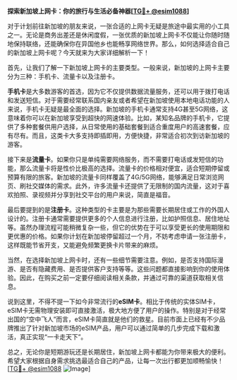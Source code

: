 **探索新加坡上网卡：你的旅行与生活必备神器[[TG💪+ @esim1088](https://t.me/s/esim1088)]**

对于计划前往新加坡的朋友来说，一张合适的上网卡无疑是旅途中最实用的小工具之一。无论是商务出差还是休闲度假，一张优质的新加坡上网卡不仅能让你随时随地保持联络，还能确保你在异国他乡也能畅享网络世界。那么，如何选择适合自己的新加坡上网卡呢？今天就来为大家详细解析一下！

首先，让我们了解一下新加坡上网卡的主要类型。一般来说，新加坡的上网卡主要分为三种：手机卡、流量卡以及注册卡。

**手机卡**是大多数游客的首选，因为它不仅提供数据流量服务，还可以用于拨打电话和发送短信。对于需要经常联系国内亲友或者希望在新加坡使用本地电话功能的人来说，手机卡无疑是最全面的选择。新加坡的手机卡通常支持4G甚至5G网络，这意味着你可以在新加坡享受到超快的网速体验。比如，某知名品牌的手机卡，它提供了多种套餐供用户选择，从日常使用的基础套餐到适合重度用户的高速套餐，应有尽有。而且，这类卡大多支持即插即用，方便快捷，非常适合初次到访新加坡的游客。

接下来是**流量卡**。如果你只是单纯需要网络服务，而不需要打电话或发短信的功能，那么流量卡将是性价比极高的选择。流量卡的价格相对便宜，适合短期停留或预算有限的旅客。新加坡的流量卡同样覆盖了4G/5G网络，能够满足日常浏览网页、刷社交媒体的需求。此外，许多流量卡还提供了无限制的国内流量，这对于喜欢拍照、录视频并分享到社交平台的用户来说，简直是福音。

最后要提到的是**注册卡**。这种类型的卡主要是为那些需要长期居住或工作的外国人设计的。注册卡通常需要提供更多的个人信息进行注册，比如护照信息、居住地址等。虽然办理流程可能稍微复杂一些，但它的优势在于可以享受更长的使用期限和更优惠的价格。如果你计划在新加坡停留超过一个月，不妨考虑申请一张注册卡，这样既能节省开支，又能避免频繁更换卡片带来的麻烦。

当然，在选择新加坡上网卡时，还有一些细节需要注意。例如，是否支持国际漫游、是否有隐藏费用、是否提供客户支持等等。这些问题都直接影响到你的使用体验。因此，在购买之前一定要仔细阅读相关条款，并通过可靠的渠道获取相关信息。

说到这里，不得不提一下如今非常流行的**eSIM卡**。相比于传统的实体SIM卡，eSIM卡无需物理安装即可直接激活，极大地方便了用户的操作。特别是对于经常出国的“空中飞人”而言，eSIM卡简直就是他们的救星。目前市面上已经有不少品牌推出了针对新加坡市场的eSIM产品，用户可以通过简单的几步完成下载和激活，真正实现“一卡走天下”。

总之，无论你是短期游玩还是长期居住，新加坡上网卡都能为你带来极大的便利。希望大家根据自身需求挑选最适合自己的产品，让每一次出行都更加顺畅愉快！[[TG💪+ @esim1088](https://t.me/s/esim1088) ![Image](https://i.postimg.cc/4NQfJmqS/Snipaste-2025-05-13-00-14-12.png)]